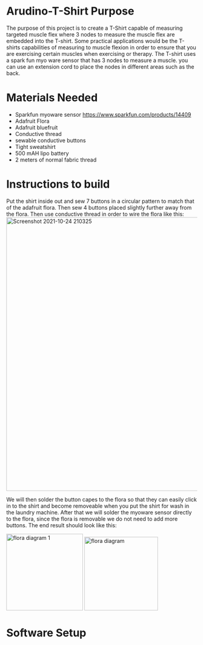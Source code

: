 # Arudino-T-Shirt Purpose
The purpose of this project is to create a T-Shirt capable of measuring targeted muscle flex where 3 nodes to measure the muscle flex are embedded into the T-shirt. Some practical applications would be the T-shirts capabilities of measuring to muscle flexion in order to ensure that you are exercising certain muscles when exercising or therapy. The T-shirt uses a spark fun myo ware sensor that has 3 nodes to measure a muscle. you can use an extension cord to place the nodes in different areas such as the back.

# Materials Needed
* Sparkfun myoware sensor https://www.sparkfun.com/products/14409
* Adafruit Flora
* Adafruit bluefruit
* Conductive thread
* sewable conductive buttons
* Tight sweatshirt
* 500 mAH lipo battery
* 2 meters of normal fabric thread

# Instructions to build
Put the shirt inside out and sew 7 buttons in a circular pattern to match that of the adafruit flora. Then sew 4 buttons placed slightly further away from the flora. Then use conductive thread in order to wire the flora like this:
<img width="721" alt="Screenshot 2021-10-24 210325" src="https://user-images.githubusercontent.com/81518926/138620420-aa55c6f4-2496-4e4d-8bde-347a05734a29.png">

We will then solder the button capes to the flora so that they can easily click in to the shirt and become removeable when you put the shirt for wash in the laundry machine. After that we will solder the myoware sensor directly to the flora, since the flora is removable we do not need to add more buttons. The end result should look like this:

<img width="202" alt="flora diagram 1" src="https://user-images.githubusercontent.com/81518926/138620818-61707c6b-552e-4f81-89d4-4b5e504a684d.png">

<img width="194" alt="flora diagram" src="https://user-images.githubusercontent.com/81518926/138620882-25674e37-56b0-483c-8013-1c1486816c62.png">

# Software Setup






